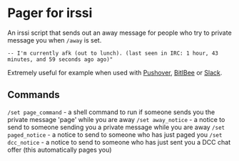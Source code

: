 # Pager for irssi

An irssi script that sends out an away message for people who try to private message you when `/away` is set.

    -- I'm currently afk (out to lunch). (last seen in IRC: 1 hour, 43 minutes, and 59 seconds ago ago)"

Extremely useful for example when used with [Pushover](https://pushover.net/), [BitlBee](https://www.bitlbee.org) or [Slack](https://slack.com).

## Commands

`/set page_command` - a shell command to run if someone sends you the private message 'page' while you are away
`/set away_notice` - a notice to send to someone sending you a private message while you are away
`/set paged_notice` - a notice to send to someone who has just paged you
`/set dcc_notice` - a notice to send to someone who has just sent you a DCC chat offer (this automatically pages you)